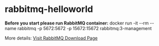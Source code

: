 # rabbitmq-helloworld

**Before you start please run RabbitMQ container:**
docker run -it --rm --name rabbitmq -p 5672:5672 -p 15672:15672 rabbitmq:3-management

More details: [Visit RabbitMQ Download Page](https://www.rabbitmq.com/download.html)
